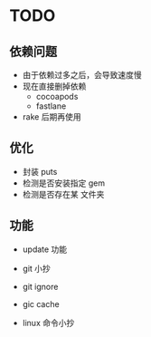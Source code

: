 # TODO

## 依赖问题

* 由于依赖过多之后，会导致速度慢
* 现在直接删掉依赖
    * cocoapods
    * fastlane
* rake 后期再使用

## 优化

* 封装 puts
* 检测是否安装指定 gem
* 检测是否存在某 文件夹

## 功能

* update 功能

* git 小抄
* git ignore
* gic cache

* linux 命令小抄